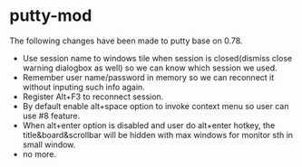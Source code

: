 # putty-mod

The following changes have been made to putty base on 0.78.
* Use session name to windows tile when session is closed(dismiss close warning dialogbox as well) so we can know which session we used.
* Remember user name/password in memory so we can reconnect it without inputing such info again.
* Register Alt+F3 to reconnect session.
* By default enable alt+space option to invoke context menu so user can use #8 feature.
* When alt+enter option is disabled and user do alt+enter hotkey, the title&board&scrollbar will be hidden with max windows for monitor sth in small window.
* no more.
